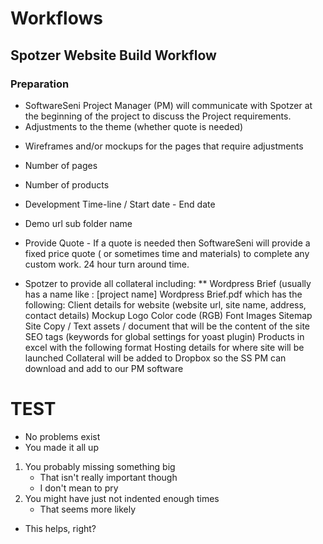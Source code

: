 # Workflows 


## Spotzer Website Build Workflow
### Preparation
- SoftwareSeni Project Manager (PM) will communicate with Spotzer at the beginning of the project to discuss the Project requirements.
 - Adjustments to the theme (whether quote is needed)
* Wireframes and/or mockups for the pages that require adjustments
* Number of pages
* Number of products
* Development Time-line / Start date - End date
* Demo url sub folder name 
* Provide Quote - If a quote is needed then SoftwareSeni will provide a fixed price quote ( or sometimes time and materials) to complete any custom work. 24 hour turn around time.


* Spotzer to provide all collateral including:
** Wordpress Brief (usually has a name like : [project name] Wordpress Brief.pdf which has the following:
Client details for website (website url, site name, address, contact details)
Mockup
Logo
Color code (RGB)
Font
Images
Sitemap
Site Copy / Text assets / document that will be the content of the site
SEO tags (keywords for global settings for yoast plugin)
Products in excel with the following format
Hosting details for where site will be launched
Collateral will be added to Dropbox so the SS PM can download and add to our PM software

# TEST

- No problems exist
- You made it all up
 1. You probably missing something big
     - That isn't really important though
     - I don't mean to pry
 2. You might have just not indented enough times
     - That seems more likely
- This helps, right?
